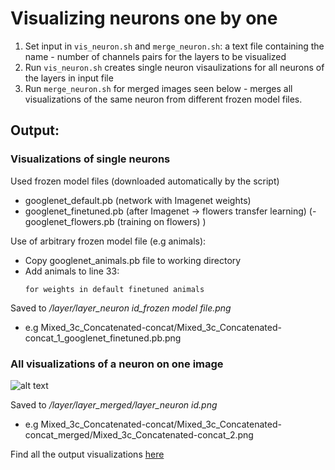 # Visualizing neurons one by one

1. Set input in `vis_neuron.sh` and `merge_neuron.sh`: a text file containing the name - number of channels pairs for the layers to be visualized
2. Run `vis_neuron.sh` creates single neuron visaulizations for all neurons of the layers in input file
3. Run `merge_neuron.sh` for merged images seen below - merges all visualizations of the same neuron from different frozen model files. 

## Output: 
### Visualizations of single neurons 
Used frozen model files (downloaded automatically by the script)
  - googlenet_default.pb (network with Imagenet weights)
  - googlenet_finetuned.pb (after Imagenet -> flowers transfer learning)
  (- googlenet_flowers.pb (training on flowers) )
  
  Use of arbitrary frozen model file (e.g animals):
  - Copy googlenet_animals.pb file to working directory
  - Add animals to line 33: 
    ```
    for weights in default finetuned animals
    ```
  
Saved to */layer/layer\_neuron id\_frozen model file.png*
  - e.g Mixed_3c_Concatenated-concat/Mixed_3c_Concatenated-concat_1_googlenet_finetuned.pb.png
  
### All visualizations of a neuron on one image
![alt text](https://github.com/robisz1911/LUCID_RESULTS/blob/master/neuron_catalog/Mixed4d_concat/Mixed4d_concat_merged/Mixed_4d_Concatenated-concat_179.png)

Saved to */layer/layer_merged/layer\_neuron id.png*
  - e.g Mixed_3c_Concatenated-concat/Mixed_3c_Concatenated-concat_merged/Mixed_3c_Concatenated-concat_2.png


Find all the output visualizations [here](https://github.com/robisz1911/LUCID_RESULTS/tree/master/neuron_catalog)


  
  
